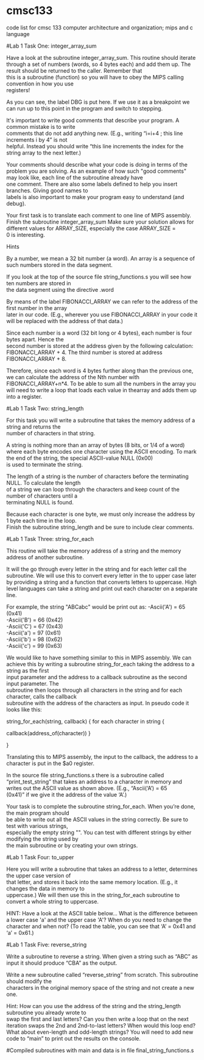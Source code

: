# cmsc133
code list for cmsc 133 computer architecture and organization; mips and c language

#Lab 1 Task One: integer_array_sum

Have	a	look	at	the	subroutine	integer_array_sum.	This	routine	should	iterate	through	a	set	of	numbers	
(words,	so	4	bytes	each)	and	add	them	up.	The	result	should	be	returned	to	the	caller.	Remember	that	
this	 is	 a	 subroutine	 (function)	 so	 you	 will	 have	 to	 obey	 the	MIPS	 calling	 convention	 in	 how	 you	 use	
registers!

As	you	can	see,	the	label	DBG	is	put	here.	If	we	use	it	as	a	breakpoint	we	can	run	up	to	this	point	in	the	
program	and	switch	to	stepping.

It's	 important	 to	 write	 good	 comments	 that	 describe	 your	 program.	 A	 common	 mistake	 is	 to	 write	
comments	 that	 do	 not	 add	 anything	 new.	 (E.g.,	 writing	 “i=i+4	 ;	 this	 line	 increments	 i	 by	 4”	 is	 not	
helpful.	Instead	you	should	write	“this	line	increments	the	index	for	the	string	array	to	the	next	letter.)

Your	comments	should	describe	what	your	code	is	doing	in	terms	of	the	problem	you	are	solving.
As	an	example	of	how	such	"good	comments"	may	look	like,	each	line	of	the	subroutine	already	have	
one	comment.	There	are	also	some	labels	defined to	help	you	insert	branches.	Giving	good	names	to	
labels	is	also	important	to	make	your	program	easy	to	understand	(and	debug).

Your	 first	 task	 is	 to	 translate	 each	 comment	 to	 one	 line	 of	 MIPS	 assembly.	 Finish	 the	 subroutine	
integer_array_sum
Make	sure	your	solution	allows	for	different	values	for	ARRAY_SIZE,	especially	the	case	ARRAY_SIZE	=	
0	is	interesting.

Hints

By	a	number,	we	mean	a	32	bit	number	(a	word).	An	array	is	a	sequence	of	such	numbers	stored	in	the	
data	segment.

If	you	look	at	the	top	of	the source	file	string_functions.s	you	will	see	how	ten	numbers	are	stored	in	
the	data	segment	using	the	directive	.word

By	means	of	the	label	FIBONACCI_ARRAY	we	can	refer	to	the	address	of	the	first	number	in	the	array	
later	in	our	code.	(E.g.,	wherever	you	use	FIBONACCI_ARRAY	in	your	code	it	will	be	replaced	with	the	
address	of	that	data.)

Since	 each	 number	 is	 a	 word	 (32	 bit	 long	 or	 4	 bytes),	 each	 number	 is	 four	 bytes	 apart.	 Hence	 the	
second	number	is	stored	at	the	address	given	by	the	following	calculation:	FIBONACCI_ARRAY	+	4.
The	 third	number	is	stored	at	address	FIBONACCI_ARRAY	+	 8. 

Therefore,	since	each	word	is	4	bytes	further	along	than	the	previous	one,	we	can	calculate	the	address of	 the	Nth	number	with	FIBONACCI_ARRAY+n*4. 
To	be	able	 to	sum	all	 the	numbers	in	 the	array	you	will	need	to	write	a	loop	that	loads	each	value	in	thearray	and	adds	them	up	into	a	register.

#Lab 1 Task Two: string_length

For	 this	 task	 you	 will	 write	 a	 subroutine	 that	 takes	 the	memory	 address	 of	 a	 string	 and	 returns	 the	
number	of	characters	in	that	string.

A	string	is	nothing	more	than	an	array	of	bytes	(8	bits,	or	1/4	of	a	word)	where	each	byte	encodes	one	
character using	the	ASCII	encoding.	To	mark	the	end	of	the	string,	the	special	ASCII-value	NULL	(0x00)	
is	used	to	terminate	the	string.

The	length	of	a	string	is	the	number	of	characters	before	the	terminating	NULL.	To	calculate	the	length	
of	 a	 string	 we	 can	 loop	 through	 the	 characters	 and	 keep	 count	 of	 the	 number	 of	 characters	 until	 a	
terminating	NULL	is	found.

Because	each	character	is	one	byte,	we	must	only	increase	the	address	by	1	byte	each	time	in	the	loop.	
Finish	the	subroutine	string_length	and	be	sure	to	include	clear	comments.

#Lab 1 Task Three: string_for_each

This	routine	will	take	the	memory	address	of	a	string	and	the	memory	address	of	another	subroutine.

It	will	the	go	through	every	letter	in	the	string	and	for	each	letter	call	the	subroutine.	We	will	use	this	to	 convert	every	 letter	 in	 the	 to	 upper	 case	 later	 by	 providing	 a	 string	 and	 a	 function	 that	 converts	letters	to	uppercase.
High	level	languages	can	take	a	string	and	print	out	each	character	on	a	separate	line.	

For	example,	the	string	"ABCabc"	would	be	print	out	as:
-Ascii('A')	=	65	(0x41)	
-Ascii('B')	=	66	(0x42)	
-Ascii('C')	=	67	(0x43)	
-Ascii('a')	=	97	(0x61)	
-Ascii('b')	=	98	(0x62)	
-Ascii('c')	=	99	(0x63)

We	would	like	to	have	something	similar	to	this	in	MIPS	assembly.
We	can	achieve	this	by	writing	a	subroutine	string_for_each	taking	the	address	to	a	string	as	the	first	
input	 parameter	 and	 the	 address	 to	 a	 callback	 subroutine	 as	 the	 second	 input	 parameter.	 The	
subroutine	 then	 loops	 through	 all	 characters	 in	 the	 string	 and	 for	 each	 character,	 calls	 the	 callback	
subroutine	with	the	address	of	the	characters	as	input.	In	pseudo	code	it	looks	like	this:

string_for_each(string,	callback)	{	for	each	character	in	string	{

callback(address_of(character))	}

}

Translating	this	to	MIPS	assembly,	the	input	to	the	callback,	the	address	to	a	character	is	put	in	the	$a0	
register.

In	 the	 source	 file	 string_functions.s	 there	 is	 a	 subroutine	 called	 “print_test_string”	 that	 takes	 an	
address	to	a	character	in	memory	and	writes	out	the	ASCII	value	as	shown	above.	(E.g.,	“Ascii(‘A’)	=	65	
(0x41)”	if	we	give	it	the	address	of	the	value	‘A’.)

Your	task	is	to	complete	the	subroutine	string_for_each.	When	you’re	done,	the	main	program	should	
be	 able	 to	 write	 out	 all	 the	 ASCII	 values	 in	 the	 string	 correctly.	 Be	 sure	 to	 test	 with	 various	 strings,	
especially	the	empty	string	"".	You	can	test	with	different	strings	by	either	modifying	the	string	used	by	
the	main	subroutine	or	by	creating	your	own	strings.

#Lab 1 Task Four: to_upper

Here	you	will	write	a	subroutine	that	takes	an	address	to	a	letter,	determines	the	upper	case	version	of	
that	letter,	and	stores	it	back	into	the	same	memory	location.	(E.g.,	it	changes	the	data	in	memory	to	
uppercase.)	 We	 will	 then	 use	 this	 in	 the	 string_for_each	 subroutine	 to convert	 a	 whole	 string	 to	
uppercase.

HINT:	Have	a	look	at	the	ASCII	table	below...	What	is	the	difference	between	a	lower	case	'a'	and	the	
upper	case	'A'?	When	do	you	need	to	change	the	character	and	when	not?	(To	read	the	table,	you	can	
see	that	‘A’	=	0x41	and	‘a’	=	0x61.)

#Lab 1 Task Five: reverse_string

Write	a	subroutine	to	reverse	a	string.	When	given	a	string	such	as	“ABC”	as	input	it	should	produce	
“CBA”	as	the	output.

Write	 a	 new	 subroutine	 called	 “reverse_string” from	 scratch.	 This	 subroutine	 should	 modify	 the	
characters	in	the	original	memory	space	of	the	string	and	not	create	a	new	one.

Hint:	How	can	you	use	the	address	of	the	string	and	the	string_length	subroutine	you	already	wrote	to	
swap	the	first	and	last	letters?	Can	you	then	write	a	loop	that	on	the	next	iteration	swaps	the	2nd	and	
2nd-to-last	letters?	When	would	this	loop	end?	What	about	even-length	and	odd-length	strings?
You	will	need	to	add	new	code	to	“main”	to	print	out	the	results	on	the	console.

#Compiled subroutines with main and data is in file final_string_functions.s
